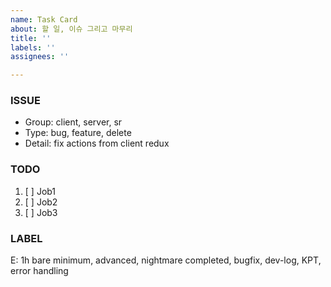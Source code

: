 ```yaml
---
name: Task Card
about: 할 일, 이슈 그리고 마무리
title: ''
labels: ''
assignees: ''

---
```


### ISSUE
- Group:  client, server, sr
- Type: bug, feature, delete
- Detail: fix actions from client redux

### TODO
1. [ ] Job1
2. [ ] Job2
3. [ ] Job3

### LABEL
E: 1h
bare minimum, advanced, nightmare
completed,
bugfix,
dev-log,
KPT,
error handling
